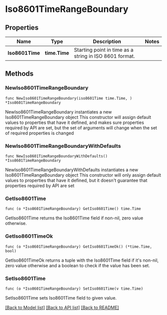 # Iso8601TimeRangeBoundary

## Properties

Name | Type | Description | Notes
------------ | ------------- | ------------- | -------------
**Iso8601Time** | **time.Time** | Starting point in time as a string in ISO 8601 format. | 

## Methods

### NewIso8601TimeRangeBoundary

`func NewIso8601TimeRangeBoundary(iso8601Time time.Time, ) *Iso8601TimeRangeBoundary`

NewIso8601TimeRangeBoundary instantiates a new Iso8601TimeRangeBoundary object
This constructor will assign default values to properties that have it defined,
and makes sure properties required by API are set, but the set of arguments
will change when the set of required properties is changed

### NewIso8601TimeRangeBoundaryWithDefaults

`func NewIso8601TimeRangeBoundaryWithDefaults() *Iso8601TimeRangeBoundary`

NewIso8601TimeRangeBoundaryWithDefaults instantiates a new Iso8601TimeRangeBoundary object
This constructor will only assign default values to properties that have it defined,
but it doesn't guarantee that properties required by API are set

### GetIso8601Time

`func (o *Iso8601TimeRangeBoundary) GetIso8601Time() time.Time`

GetIso8601Time returns the Iso8601Time field if non-nil, zero value otherwise.

### GetIso8601TimeOk

`func (o *Iso8601TimeRangeBoundary) GetIso8601TimeOk() (*time.Time, bool)`

GetIso8601TimeOk returns a tuple with the Iso8601Time field if it's non-nil, zero value otherwise
and a boolean to check if the value has been set.

### SetIso8601Time

`func (o *Iso8601TimeRangeBoundary) SetIso8601Time(v time.Time)`

SetIso8601Time sets Iso8601Time field to given value.



[[Back to Model list]](../README.md#documentation-for-models) [[Back to API list]](../README.md#documentation-for-api-endpoints) [[Back to README]](../README.md)


